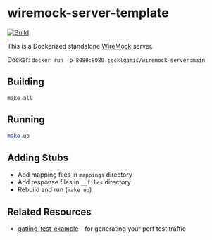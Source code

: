 # wiremock-server-template

[![Build](https://github.com/jecklgamis/wiremock-server-template/actions/workflows/build.yml/badge.svg)](https://github.com/jecklgamis/wiremock-server-template/actions/workflows/build.yml)

This is a Dockerized standalone [WireMock](http://wiremock.org/) server.

Docker: `docker run -p 8080:8080 jecklgamis/wiremock-server:main`

## Building
```
make all
```

## Running
```bash
make up
```

## Adding Stubs
- Add mapping files in `mappings` directory
- Add response files in `__files` directory
- Rebuild and run (`make up`)

## Related Resources
* [gatling-test-example](https://github.com/jecklgamis/gatling-test-example) - for generating your perf test traffic
